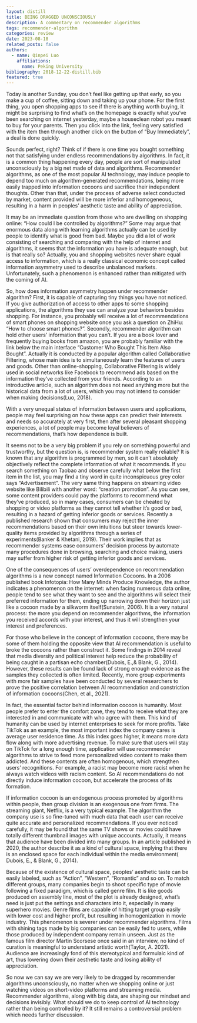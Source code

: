 ```yaml
---
layout: distill
title: BEING DRAGGED UNCONSCIOUSLY
description: A commentary on recommender algorithms
tags: recommender-algorithm
categories: review
date: 2023-08-18
related_posts: false
authors:
  - name: Qinpei Luo
    affiliations:
      name: Peking University
bibliography: 2018-12-22-distill.bib
featured: true
---
```

Today is another Sunday, you don’t feel like getting up that early, so you make a cup of coffee, sitting down and taking up your phone. For the first thing, you open shopping apps to see if there is anything worth buying, it might be surprising to find what’s on the homepage is exactly what you’ve been searching on internet yesterday, maybe a houseclean robot you meant to buy for your parents. Then you click into the link, feeling very satisfied with the item then through another click on the button of “Buy Immediately”, a deal is done quickly. 

Sounds perfect, right? Think of if there is one time you bought something not that satisfying under endless recommendations by algorithms. In fact, it is a common thing happening every day, people are sort of manipulated unconsciously by a big net made of data and algorithms. Recommender algorithms, as one of the most popular AI technology, may induce people to depend too much on algorithm-generated recommendations, being more easily trapped into information cocoons and sacrifice their independent thoughts. Other than that, under the process of adverse select conducted by market, content provided will be more inferior and homogeneous, resulting in a harm in peoples’ aesthetic taste and ability of appreciation.

It may be an immediate question from those who are dwelling on shopping online: “How could I be controlled by algorithms?” Some may argue that enormous data along with learning algorithms actually can be used by people to identify what is good from bad. Maybe you did a lot of work consisting of searching and comparing with the help of internet and algorithms, it seems that the information you have is adequate enough, but is that really so? Actually, you and shopping websites never share equal access to information, which is a really classical economic concept called information asymmetry used to describe unbalanced markets. Unfortunately, such a phenomenon is enhanced rather than mitigated with the coming of AI.

So, how does information asymmetry happen under recommender algorithm? First, it is capable of capturing tiny things you have not noticed. If you give authorization of access to other apps to some shopping applications, the algorithms they use can analyze your behaviors besides shopping. For instance, you probably will receive a lot of recommendations of smart phones on shopping website once you ask a question on ZhiHu: “How to choose smart phones?”. Secondly, recommender algorithm can hold other users’ information that you can’t. If you are a book lover and frequently buying books from amazon, you are probably familiar with the link below the main interface “Customer Who Bought This Item Also Bought”. Actually it is conducted by a popular algorithm called Collaborative Filtering, whose main idea is to simultaneously learn the features of users and goods. Other than online-shopping, Collaborative Filtering is widely used in social networks like Facebook to recommend ads based on the information they’ve collected from your friends. According to an introductive article, such an algorithm does not need anything more but the historical data from a lot of users, which you may not intend to consider when making decisions<d-cite key="luosy"></d-cite>(Luo, 2018).

With a very unequal status of information between users and applications, people may feel surprising on how these apps can predict their interests and needs so accurately at very first, then after several pleasant shopping experiences, a lot of people may become loyal believers of recommendations, that’s how dependence is built. 

It seems not to be a very big problem if you rely  on something powerful and trustworthy, but the question is, is recommender system really reliable? It is known that any algorithm is programmed by men, so it can’t absolutely objectively reflect the complete information of what it recommends. If you search something on Taobao and observe carefully what below the first item in the list, you may find a tiny word in quite inconspicuous grey color says “Advertisement”. The very same thing  happens on streaming video website like Bilibili with another word: “creation promotion”. As you can see, some content providers could pay the platforms to recommend what they’ve produced, so in many cases, consumers can be cheated by shopping or video platforms as they cannot tell whether it’s good or bad, resulting in a hazard of getting inferior goods or services. Recently a published research shown that consumers may reject the inner recommendations based on their own intuitions but steer towards lower-quality items provided by algorithms through a series of experiments<d-cite key="banker2019algorithm"></d-cite>(Banker & Khetani, 2019). Their work implies that as recommender systems ease consumers’ decision process by automate many procedures done in browsing, searching and choice making, users may suffer from higher risk of getting inferior goods and services.

One of the consequences of users’ overdependence on recommendation algorithms is a new concept named Information Cocoons. In a 2006 published book Infotopia: How Many Minds Produce Knowledge, the author indicates a phenomenon on the internet: when facing numerous data online, people tend to see what they want to see and the algorithms will select their preferred information for them, ending up narrowing down their horizon just like a cocoon made by a silkworm itself<d-cite key="sunstein2006infotopia"></d-cite>(Sunstein, 2006). It is a very natural process: the more you depend on recommender algorithms, the information you received accords with your interest, and thus it will strengthen your interest and preferences. 

For those who believe in the concept of information cocoons, there may be some of them holding the opposite view that AI recommendation is useful to broke the cocoons rather than construct it. Some findings in 2014 reveal that media diversity and political interest help reduce the probability of being caught in a partisan echo chamber<d-cite key="dubois2018echo"></d-cite>(Dubois, E.,& Blank, G., 2014). However, these results can be found lack of strong enough evidence as the samples they collected is often limited. Recently, more group experiments with more fair samples have been conducted by several researchers to prove the positive correlation between AI recommendation and constriction of information cocoons<d-cite key="chen2022more"></d-cite>(Chen, et al., 2021).

In fact, the essential factor behind information cocoon is humanity. Most people prefer to enter the comfort zone, they tend to receive what they are interested in and communicate with who agree with them. This kind of humanity can be used by internet enterprises to seek for more profits. Take TikTok as an example, the most important index the company cares is average user residence time. As this index goes higher, it means more data flow along with more advertising revenue. To make sure  that users will stay on TikTok for a long enough time,  application will use recommender algorithms to strive to feed more personalized video content to make them addicted. And these contents are often homogenous, which strengthen users’ recognitions. For example, a racist may become more racist when he always watch videos with racism content. So AI recommendations do not directly induce information cocoon, but accelerate the process of its formation. 

If information cocoon is an endogenous process promoted by algorithms within people, then group division is an exogenous one from firms. The streaming giant, Netflix, is a very typical example. The algorithm the company use is so fine-tuned with much data that each user can receive quite accurate and personalized recommendations. If you ever noticed carefully, it may be found that the same TV shows or movies could have totally different thumbnail images with unique accounts. Actually, it means that audience have been divided into many groups. In an article published in 2020, the author describe it as a kind of cultural space, implying that there is an enclosed space for each individual within the media environment<d-cite key="dubois2018echo"></d-cite>( Dubois, E., &  Blank, G., 2014).

Because of the existence of  cultural space, peoples’ aesthetic taste can be easily labeled, such as “Action”, “Western”, “Romantic” and so on. To match different groups, many companies begin to shoot specific type of movie following a fixed paradigm, which is called genre film. It is like goods produced on assembly line, most of the plot is already designed, what’s need is just put the settings and characters into it, especially in many superhero movies. Genre films are capable of hitting target group easily with lower cost and higher profit, but resulting in homogenization in movie industry. This phenomenon is severer under recommender algorithms. Films with shining tags made by big companies can be easily fed to users, while those produced by independent company remain unseen. Just as the famous film director Martin Scorsese once said in an interview, no kind of curation is meaningful to understand artistic worth<d-cite key="atay"></d-cite>(Taylor, A. 2021). Audience are increasingly fond of this stereotypical and formulaic kind of art, thus lowering down their aesthetic taste and losing ability of appreciation. 

So now we can say we are very likely to be dragged by recommender algorithms unconsciously, no matter when we shopping online or just watching videos on short-video platforms and streaming media. Recommender algorithms, along with big data, are shaping our mindset and decisions invisibly. What should we do to keep control of AI technology rather than being controlled by it? It still remains a controversial problem which needs further discussion.
